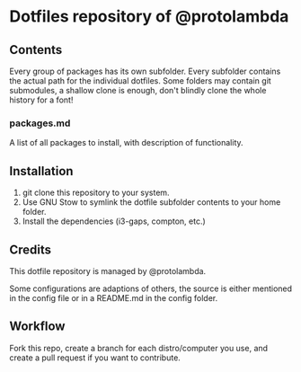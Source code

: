 # Dotfiles repository of @protolambda

## Contents

Every group of packages has its own subfolder. Every subfolder contains the actual path for the individual dotfiles.
Some folders may contain git submodules, a shallow clone is enough, don't blindly clone the whole history for a font!

### packages.md

A list of all packages to install, with description of functionality.


## Installation

1. git clone this repository to your system.
2. Use GNU Stow to symlink the dotfile subfolder contents to your home folder.
3. Install the dependencies (i3-gaps, compton, etc.)


## Credits

This dotfile repository is managed by @protolambda.

Some configurations are adaptions of others, the source is either mentioned in the config file or in a README.md in the config folder.


## Workflow

Fork this repo, create a branch for each distro/computer you use, and create a pull request if you want to contribute.

